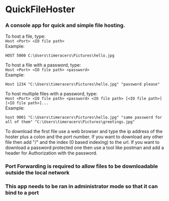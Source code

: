 # QuickFileHoster
### A console app for quick and simple file hosting.

To host a file, type:  
`Host <Port> <IO file path>`  
Example:
```console 
HOST 5000 C:\Users\timeracers\Pictures\hello.jpg
```

To host a file with a password, type:  
`Host <Port> <IO file path> <password>`  
Example:
```console 
Host 1234 "C:\Users\timeracers\Pictures\hello.jpg" "password please"
```

To host multiple files with a password, type:  
`Host <Port> <IO file path> <password> <IO file path> [<IO file path>] [<IO file path>]...`  
Example:
```console 
host 9001 "C:\Users\timeracers\Pictures\hello.jpg" "same password for all of them" "C:\Users\timeracers\Pictures\greetings.jpg"
```

To download the first file use a web browser and type the ip address of the hoster plus a colon and the port number.
If you want to download any other file then add "/" and the index (0 based indexing) to the url.
If you want to download a password protected one then use a tool like postman and add a header for Authorization with the password.

### Port Forwarding is required to allow files to be downloadable outside the local network
### This app needs to be ran in administrator mode so that it can bind to a port
